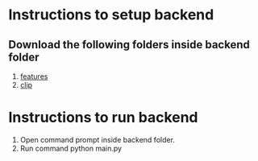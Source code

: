 # Instructions to setup backend
## Download the following folders inside backend folder
1. [features](https://drive.google.com/drive/folders/1Sv_5obKwX0sZFxdnh7AnIV2CnL9d8tQg?usp=sharing)
2. [clip](https://drive.google.com/drive/folders/1p2FqYdXkyavyk5_gpwQfN0jCPbXsmsnN?usp=sharing)

# Instructions to run backend
1. Open command prompt inside backend folder.
2. Run command python main.py

